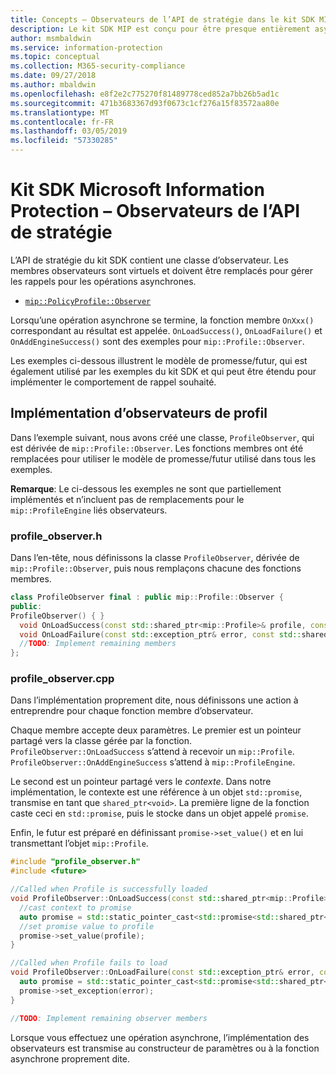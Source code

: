 ```yaml
---
title: Concepts – Observateurs de l’API de stratégie dans le kit SDK MIP
description: Le kit SDK MIP est conçu pour être presque entièrement asynchrone. Cet article vous aidera à comprendre comment des observateurs de l’API de stratégie sont implémentés et utilisés pour l’asynchronicité.
author: msmbaldwin
ms.service: information-protection
ms.topic: conceptual
ms.collection: M365-security-compliance
ms.date: 09/27/2018
ms.author: mbaldwin
ms.openlocfilehash: e8f2e2c775270f81489778ced852a7bb26b5ad1c
ms.sourcegitcommit: 471b3683367d93f0673c1cf276a15f83572aa80e
ms.translationtype: MT
ms.contentlocale: fr-FR
ms.lasthandoff: 03/05/2019
ms.locfileid: "57330285"
---
```

# <a name="microsoft-information-protection-sdk---policy-api-observers"></a>Kit SDK Microsoft Information Protection – Observateurs de l’API de stratégie

L’API de stratégie du kit SDK contient une classe d’observateur. Les membres observateurs sont virtuels et doivent être remplacés pour gérer les rappels pour les opérations asynchrones.

- [`mip::PolicyProfile::Observer`](reference/class_mip_policyprofile_observer.md)

Lorsqu’une opération asynchrone se termine, la fonction membre `OnXxx()` correspondant au résultat est appelée. `OnLoadSuccess()`, `OnLoadFailure()` et `OnAddEngineSuccess()` sont des exemples pour `mip::Profile::Observer`.

Les exemples ci-dessous illustrent le modèle de promesse/futur, qui est également utilisé par les exemples du kit SDK et qui peut être étendu pour implémenter le comportement de rappel souhaité. 

## <a name="profile-observer-implementation"></a>Implémentation d’observateurs de profil

Dans l’exemple suivant, nous avons créé une classe, `ProfileObserver`, qui est dérivée de `mip::Profile::Observer`. Les fonctions membres ont été remplacées pour utiliser le modèle de promesse/futur utilisé dans tous les exemples.

**Remarque**: Le ci-dessous les exemples ne sont que partiellement implémentés et n’incluent pas de remplacements pour le `mip::ProfileEngine` liés observateurs.

### <a name="profileobserverh"></a>profile_observer.h

Dans l’en-tête, nous définissons la classe `ProfileObserver`, dérivée de `mip::Profile::Observer`, puis nous remplaçons chacune des fonctions membres.

```cpp
class ProfileObserver final : public mip::Profile::Observer {
public:
ProfileObserver() { }
  void OnLoadSuccess(const std::shared_ptr<mip::Profile>& profile, const std::shared_ptr<void>& context) override;
  void OnLoadFailure(const std::exception_ptr& error, const std::shared_ptr<void>& context) override;
  //TODO: Implement remaining members
};
```

### <a name="profileobservercpp"></a>profile_observer.cpp

Dans l’implémentation proprement dite, nous définissons une action à entreprendre pour chaque fonction membre d’observateur.

Chaque membre accepte deux paramètres. Le premier est un pointeur partagé vers la classe gérée par la fonction. `ProfileObserver::OnLoadSuccess` s’attend à recevoir un `mip::Profile`. `ProfileObserver::OnAddEngineSuccess` s’attend à `mip::ProfileEngine`.

Le second est un pointeur partagé vers le *contexte*. Dans notre implémentation, le contexte est une référence à un objet `std::promise`, transmise en tant que `shared_ptr<void>`. La première ligne de la fonction caste ceci en `std::promise`, puis le stocke dans un objet appelé `promise`.

Enfin, le futur est préparé en définissant `promise->set_value()` et en lui transmettant l’objet `mip::Profile`.

```cpp
#include "profile_observer.h"
#include <future>

//Called when Profile is successfully loaded
void ProfileObserver::OnLoadSuccess(const std::shared_ptr<mip::Profile>& profile, const std::shared_ptr<void>& context) {
  //cast context to promise
  auto promise = std::static_pointer_cast<std::promise<std::shared_ptr<mip::Profile>>>(context);
  //set promise value to profile
  promise->set_value(profile);
}

//Called when Profile fails to load
void ProfileObserver::OnLoadFailure(const std::exception_ptr& error, const std::shared_ptr<void>& context) {
  auto promise = std::static_pointer_cast<std::promise<std::shared_ptr<mip::Profile>>>(context);
  promise->set_exception(error);
}

//TODO: Implement remaining observer members
```

Lorsque vous effectuez une opération asynchrone, l’implémentation des observateurs est transmise au constructeur de paramètres ou à la fonction asynchrone proprement dite. 

